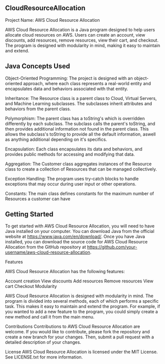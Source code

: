 ## CloudResourceAllocation

Project Name: AWS Cloud Resource Allocation

AWS Cloud Resource Allocation is a Java program designed to help users allocate cloud resources on AWS. Users can create an account, view discounts, add resources, remove resources, view their cart, and checkout. The program is designed with modularity in mind, making it easy to maintain and extend.


## Java Concepts Used

Object-Oriented Programming: The project is designed with an object-oriented approach, where each class represents a real-world entity and encapsulates data and behaviors associated with that entity.

Inheritance: The Resource class is a parent class to Cloud, Virtual Servers, and Machine Learning subclasses. The subclasses inherit attributes and behaviors from the parent class.

Polymorphism: The parent class has a toString's which is overridden differently by each subclass. The subclass calls the parent's toString, and then provides additional information not found in the parent class. This allows the subclass's toString to provide all the default information, aswell as anything additional depending on it's specifics.

Encapsulation: Each class encapsulates its data and behaviors, and provides public methods for accessing and modifying that data.

Aggregation: The Customer class aggregates instances of the Resource class to create a collection of Resources that can be managed collectively.

Exception Handling: The program uses try-catch blocks to handle exceptions that may occur during user input or other operations.

Constants: The main class defines constants for the maximum number of Resources a customer can have



## Getting Started

To get started with AWS Cloud Resource Allocation, you will need to have Java installed on your computer. You can download Java from the official website at https://www.java.com/en/download/. Once you have Java installed, you can download the source code for AWS Cloud Resource Allocation from the GitHub repository at https://github.com/your-username/aws-cloud-resource-allocation.


Features

AWS Cloud Resource Allocation has the following features:

Account creation
View discounts
Add resources
Remove resources
View cart
Checkout
Modularity

AWS Cloud Resource Allocation is designed with modularity in mind. The program is divided into several methods, each of which performs a specific task. This makes it easy to maintain and extend the program. For example, if you wanted to add a new feature to the program, you could simply create a new method and call it from the main menu.



Contributions
Contributions to AWS Cloud Resource Allocation are welcome. If you would like to contribute, please fork the repository and create a new branch for your changes. Then, submit a pull request with a detailed description of your changes.

License
AWS Cloud Resource Allocation is licensed under the MIT License. See LICENSE.txt for more information.



